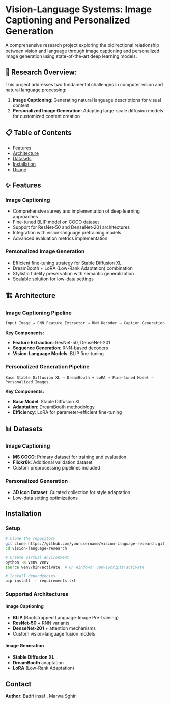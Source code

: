 # Vision-Language Systems: Image Captioning and Personalized Generation

A comprehensive research project exploring the bidirectional relationship between vision and language through image captioning and personalized image generation using state-of-the-art deep learning models.

## 🔬 Research Overview:

This project addresses two fundamental challenges in computer vision and natural language processing:

1. **Image Captioning**: Generating natural language descriptions for visual content
2. **Personalized Image Generation**: Adapting large-scale diffusion models for customized content creation

## 📋 Table of Contents

- [Features](#features)
- [Architecture](#architecture)
- [Datasets](#datasets)
- [Installation](#installation)
- [Usage](#usage)

## ✨ Features

### Image Captioning
- Comprehensive survey and implementation of deep learning approaches
- Fine-tuned BLIP model on COCO dataset
- Support for ResNet-50 and DenseNet-201 architectures
- Integration with vision-language pretraining models
- Advanced evaluation metrics implementation

### Personalized Image Generation
- Efficient fine-tuning strategy for Stable Diffusion XL
- DreamBooth + LoRA (Low-Rank Adaptation) combination
- Stylistic fidelity preservation with semantic generalization
- Scalable solution for low-data settings

## 🏗️ Architecture

### Image Captioning Pipeline
```
Input Image → CNN Feature Extractor → RNN Decoder → Caption Generation
```

**Key Components:**
- **Feature Extraction**: ResNet-50, DenseNet-201
- **Sequence Generation**: RNN-based decoders
- **Vision-Language Models**: BLIP fine-tuning

### Personalized Generation Pipeline
```
Base Stable Diffusion XL → DreamBooth + LoRA → Fine-tuned Model → Personalized Images
```

**Key Components:**
- **Base Model**: Stable Diffusion XL
- **Adaptation**: DreamBooth methodology
- **Efficiency**: LoRA for parameter-efficient fine-tuning

## 📊 Datasets

### Image Captioning
- **MS COCO**: Primary dataset for training and evaluation
- **Flickr8k**: Additional validation dataset
- Custom preprocessing pipelines included

### Personalized Generation
- **3D Icon Dataset**: Curated collection for style adaptation
- Low-data setting optimizations

## Installation

### Setup
```bash
# Clone the repository
git clone https://github.com/yourusername/vision-language-research.git
cd vision-language-research

# Create virtual environment
python -m venv venv
source venv/bin/activate  # On Windows: venv\Scripts\activate

# Install dependencies
pip install -r requirements.txt
```
### Supported Architectures

#### Image Captioning
- **BLIP** (Bootstrapped Language-Image Pre-training)
- **ResNet-50** + RNN variants
- **DenseNet-201** + attention mechanisms
- Custom vision-language fusion models

#### Image Generation
- **Stable Diffusion XL**
- **DreamBooth** adaptation
- **LoRA** (Low-Rank Adaptation)


## Contact
 **Author**:  Badri insaf , Marwa Sghir


